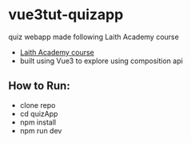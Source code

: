 # vue3tut-quizapp
quiz webapp made following Laith Academy course

- [Laith Academy course](https://youtu.be/I_xLMmNeLDY)
- built using Vue3 to explore using composition api

## How to Run:
- clone repo
- cd quizApp
- npm install
- npm run dev
